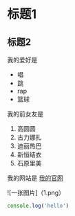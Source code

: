 # 标题1
## 标题2

我的爱好是

* 唱
* 跳
* rap
* 篮球

我的前女友是

1. 高圆圆
2. 古力娜扎
3. 迪丽热巴
4. 新恒结衣
5. 石原里美

我的网站是 [我的官网](https://baidu.com)

![一张图片]（1.png）

```javascript
console.log('hello')
```